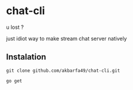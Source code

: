 # chat-cli
u lost ?

just idiot way to make stream chat server natively
## Instalation
```
git clone github.com/akbarfa49/chat-cli.git

go get
```
